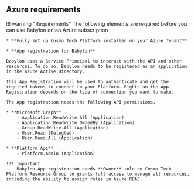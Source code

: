 ## Azure requirements


!!! warning "Requirements"
    The following elements are required before you can use Babylon on an Azure subscription

    * **Fully set up Cosmo Tech Platform installed on your Azure Tenant**

    * **App registration for Babylon**

    Babylon uses a Service Principal to interact with the API and other resources. To do so, Babylon needs to be registered as an application in the Azure Active Directory.

    This App Registration will be used to authenticate and get the required tokens to connect to your Platform. Rights on the App Registration depends on the type of connection you want to make.

    The App registration needs the following API permissions.

    * **Microsoft Graph**
        - Application.ReadWrite.All (Application)
        - Application.ReadWrite.OwnedBy (Application)
        - Group.ReadWrite.All (Application)
        - User.Read (Delegted)
        - User.Read.All (Application)

    * **Platform Api**
        - Platform.Admin (Application)

    !!! important
        Babylon App registration needs **Owner** role on Cosmo Tech Platform Resource Group to grants full access to manage all resources, including the ability to assign roles in Azure RBAC.

